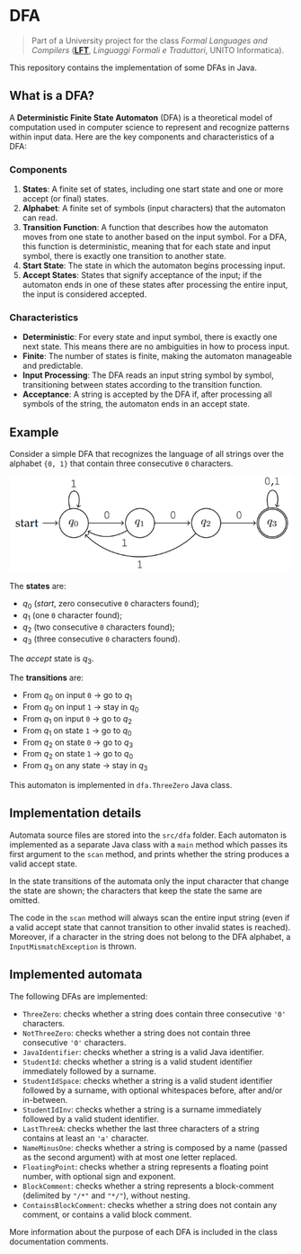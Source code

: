 # DFA

> Part of a University project for the class _Formal Languages and Compilers_ (**[LFT](https://laurea.informatica.unito.it/do/corsi.pl/Show?_id=tzye)**, *Linguaggi Formali e Traduttori*, UNITO Informatica).

This repository contains the implementation of some DFAs in Java.

## What is a DFA?

A **Deterministic Finite State Automaton** (DFA) is a theoretical model of computation used in computer science to
represent and recognize patterns within input data. Here are the key components and characteristics of a DFA:

### Components

1. **States**: A finite set of states, including one start state and one or more accept (or final) states.
2. **Alphabet**: A finite set of symbols (input characters) that the automaton can read.
3. **Transition Function**: A function that describes how the automaton moves from one state to another based on the
   input symbol. For a DFA, this function is deterministic, meaning that for each state and input symbol, there is
   exactly one transition to another state.
4. **Start State**: The state in which the automaton begins processing input.
5. **Accept States**: States that signify acceptance of the input; if the automaton ends in one of these states after
   processing the entire input, the input is considered accepted.

### Characteristics

- **Deterministic**: For every state and input symbol, there is exactly one next state. This means there are no
  ambiguities in how to process input.
- **Finite**: The number of states is finite, making the automaton manageable and predictable.
- **Input Processing**: The DFA reads an input string symbol by symbol, transitioning between states according to the
  transition function.
- **Acceptance**: A string is accepted by the DFA if, after processing all symbols of the string, the automaton ends in
  an accept state.

## Example

Consider a simple DFA that recognizes the language of all strings over the alphabet `{0, 1}` that contain three
consecutive `0` characters.

![](.media/dfa1.png)

The **states** are:

+ $q_0$ (_start_, zero consecutive `0` characters found);
+ $q_1$ (one `0` character found);
+ $q_2$ (two consecutive `0` characters found);
+ $q_3$ (three consecutive `0` characters found).

The _accept_ state is $q_3$.

The **transitions** are:

+ From $q_0$ on input `0` → go to $q_1$
+ From $q_0$ on input `1` → stay in $q_0$
+ From $q_1$ on input `0` → go to $q_2$
+ From $q_1$ on state `1` → go to $q_0$
+ From $q_2$ on state `0` → go to $q_3$
+ From $q_2$ on state `1` → go to $q_0$
+ From $q_3$ on any state → stay in $q_3$

This automaton is implemented in `dfa.ThreeZero` Java class.

## Implementation details

Automata source files are stored into the `src/dfa` folder.
Each automaton is implemented as a separate Java class with a `main` method which passes its first argument to the
`scan`
method, and prints whether the string produces a valid accept state.

In the state transitions of the automata only the input character that change the state are shown; the characters that
keep the state the same are omitted.

The code in the `scan` method will always scan the entire input string (even if a valid accept state that cannot
transition
to other invalid states is reached). Moreover, if a character in the string does not belong to the DFA alphabet, a
`InputMismatchException` is thrown.

## Implemented automata

The following DFAs are implemented:

+ `ThreeZero`: checks whether a string does contain three consecutive `'0'` characters.
+ `NotThreeZero`: checks whether a string does not contain three consecutive `'0'` characters.
+ `JavaIdentifier`: checks whether a string is a valid Java identifier.
+ `StudentId`: checks whether a string is a valid student identifier immediately followed by a surname.
+ `StudentIdSpace`: checks whether a string is a valid student identifier followed by a surname, with optional
  whitespaces before, after and/or in-between.
+ `StudentIdInv`: checks whether a string is a surname immediately followed by a valid student identifier.
+ `LastThreeA`: checks whether the last three characters of a string contains at least an `'a'` character.
+ `NameMinusOne`: checks whether a string is composed by a name (passed as the second argument) with at most one letter
  replaced.
+ `FloatingPoint`: checks whether a string represents a floating point number, with optional sign and exponent.
+ `BlockComment`: checks whether a string represents a block-comment (delimited by `"/*"` and `"*/"`), without nesting.
+ `ContainsBlockComment`: checks whether a string does not contain any comment, or contains a valid block comment.

More information about the purpose of each DFA is included in the class documentation comments.

